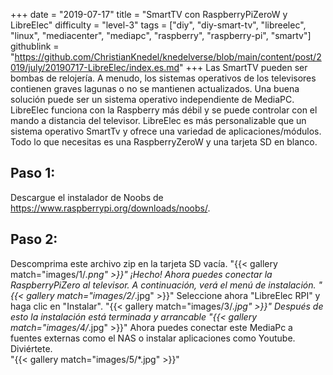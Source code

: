 +++
date = "2019-07-17"
title = "SmartTV con RaspberryPiZeroW y LibreElec"
difficulty = "level-3"
tags = ["diy", "diy-smart-tv", "libreelec", "linux", "mediacenter", "mediapc", "raspberry", "raspberry-pi", "smartv"]
githublink = "https://github.com/ChristianKnedel/knedelverse/blob/main/content/post/2019/july/20190717-LibreElec/index.es.md"
+++
Las SmartTV pueden ser bombas de relojería. A menudo, los sistemas operativos de los televisores contienen graves lagunas o no se mantienen actualizados. Una buena solución puede ser un sistema operativo independiente de MediaPC. LibreElec funciona con la Raspberry más débil y se puede controlar con el mando a distancia del televisor. LibreElec es más personalizable que un sistema operativo SmartTv y ofrece una variedad de aplicaciones/módulos. Todo lo que necesitas es una RaspberryZeroW y una tarjeta SD en blanco.
## Paso 1:
Descargue el instalador de Noobs de https://www.raspberrypi.org/downloads/noobs/.
## Paso 2:
Descomprima este archivo zip en la tarjeta SD vacía.
"{{< gallery match="images/1/*.png" >}}"
¡Hecho! Ahora puedes conectar la RaspberryPiZero al televisor. A continuación, verá el menú de instalación.
"{{< gallery match="images/2/*.jpg" >}}"
Seleccione ahora "LibreElec RPI" y haga clic en "Instalar".
"{{< gallery match="images/3/*.jpg" >}}"
Después de esto la instalación está terminada y arrancable
"{{< gallery match="images/4/*.jpg" >}}"
Ahora puedes conectar este MediaPc a fuentes externas como el NAS o instalar aplicaciones como Youtube. Diviértete.   
"{{< gallery match="images/5/*.jpg" >}}"
